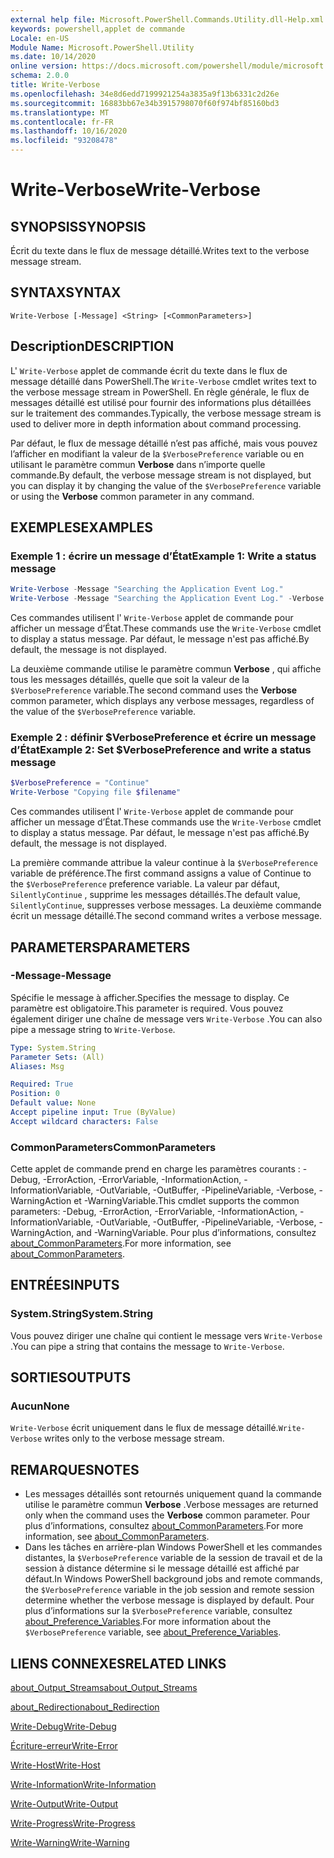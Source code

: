 ```yaml
---
external help file: Microsoft.PowerShell.Commands.Utility.dll-Help.xml
keywords: powershell,applet de commande
Locale: en-US
Module Name: Microsoft.PowerShell.Utility
ms.date: 10/14/2020
online version: https://docs.microsoft.com/powershell/module/microsoft.powershell.utility/write-verbose?view=powershell-7&WT.mc_id=ps-gethelp
schema: 2.0.0
title: Write-Verbose
ms.openlocfilehash: 34e8d6edd7199921254a3835a9f13b6331c2d26e
ms.sourcegitcommit: 16883bb67e34b3915798070f60f974bf85160bd3
ms.translationtype: MT
ms.contentlocale: fr-FR
ms.lasthandoff: 10/16/2020
ms.locfileid: "93208478"
---
```

# <span data-ttu-id="1b7a3-103">Write-Verbose</span><span class="sxs-lookup"><span data-stu-id="1b7a3-103">Write-Verbose</span></span>

## <span data-ttu-id="1b7a3-104">SYNOPSIS</span><span class="sxs-lookup"><span data-stu-id="1b7a3-104">SYNOPSIS</span></span>
<span data-ttu-id="1b7a3-105">Écrit du texte dans le flux de message détaillé.</span><span class="sxs-lookup"><span data-stu-id="1b7a3-105">Writes text to the verbose message stream.</span></span>

## <span data-ttu-id="1b7a3-106">SYNTAX</span><span class="sxs-lookup"><span data-stu-id="1b7a3-106">SYNTAX</span></span>

```
Write-Verbose [-Message] <String> [<CommonParameters>]
```

## <span data-ttu-id="1b7a3-107">Description</span><span class="sxs-lookup"><span data-stu-id="1b7a3-107">DESCRIPTION</span></span>

<span data-ttu-id="1b7a3-108">L' `Write-Verbose` applet de commande écrit du texte dans le flux de message détaillé dans PowerShell.</span><span class="sxs-lookup"><span data-stu-id="1b7a3-108">The `Write-Verbose` cmdlet writes text to the verbose message stream in PowerShell.</span></span> <span data-ttu-id="1b7a3-109">En règle générale, le flux de messages détaillé est utilisé pour fournir des informations plus détaillées sur le traitement des commandes.</span><span class="sxs-lookup"><span data-stu-id="1b7a3-109">Typically, the verbose message stream is used to deliver more in depth information about command processing.</span></span>

<span data-ttu-id="1b7a3-110">Par défaut, le flux de message détaillé n’est pas affiché, mais vous pouvez l’afficher en modifiant la valeur de la `$VerbosePreference` variable ou en utilisant le paramètre commun **Verbose** dans n’importe quelle commande.</span><span class="sxs-lookup"><span data-stu-id="1b7a3-110">By default, the verbose message stream is not displayed, but you can display it by changing the value of the `$VerbosePreference` variable or using the **Verbose** common parameter in any command.</span></span>

## <span data-ttu-id="1b7a3-111">EXEMPLES</span><span class="sxs-lookup"><span data-stu-id="1b7a3-111">EXAMPLES</span></span>

### <span data-ttu-id="1b7a3-112">Exemple 1 : écrire un message d’État</span><span class="sxs-lookup"><span data-stu-id="1b7a3-112">Example 1: Write a status message</span></span>

```powershell
Write-Verbose -Message "Searching the Application Event Log."
Write-Verbose -Message "Searching the Application Event Log." -Verbose
```

<span data-ttu-id="1b7a3-113">Ces commandes utilisent l' `Write-Verbose` applet de commande pour afficher un message d’État.</span><span class="sxs-lookup"><span data-stu-id="1b7a3-113">These commands use the `Write-Verbose` cmdlet to display a status message.</span></span> <span data-ttu-id="1b7a3-114">Par défaut, le message n'est pas affiché.</span><span class="sxs-lookup"><span data-stu-id="1b7a3-114">By default, the message is not displayed.</span></span>

<span data-ttu-id="1b7a3-115">La deuxième commande utilise le paramètre commun **Verbose** , qui affiche tous les messages détaillés, quelle que soit la valeur de la `$VerbosePreference` variable.</span><span class="sxs-lookup"><span data-stu-id="1b7a3-115">The second command uses the **Verbose** common parameter, which displays any verbose messages, regardless of the value of the `$VerbosePreference` variable.</span></span>

### <span data-ttu-id="1b7a3-116">Exemple 2 : définir $VerbosePreference et écrire un message d’État</span><span class="sxs-lookup"><span data-stu-id="1b7a3-116">Example 2: Set $VerbosePreference and write a status message</span></span>

```powershell
$VerbosePreference = "Continue"
Write-Verbose "Copying file $filename"
```

<span data-ttu-id="1b7a3-117">Ces commandes utilisent l' `Write-Verbose` applet de commande pour afficher un message d’État.</span><span class="sxs-lookup"><span data-stu-id="1b7a3-117">These commands use the `Write-Verbose` cmdlet to display a status message.</span></span> <span data-ttu-id="1b7a3-118">Par défaut, le message n'est pas affiché.</span><span class="sxs-lookup"><span data-stu-id="1b7a3-118">By default, the message is not displayed.</span></span>

<span data-ttu-id="1b7a3-119">La première commande attribue la valeur continue à la `$VerbosePreference` variable de préférence.</span><span class="sxs-lookup"><span data-stu-id="1b7a3-119">The first command assigns a value of Continue to the `$VerbosePreference` preference variable.</span></span> <span data-ttu-id="1b7a3-120">La valeur par défaut, `SilentlyContinue` , supprime les messages détaillés.</span><span class="sxs-lookup"><span data-stu-id="1b7a3-120">The default value, `SilentlyContinue`, suppresses verbose messages.</span></span> <span data-ttu-id="1b7a3-121">La deuxième commande écrit un message détaillé.</span><span class="sxs-lookup"><span data-stu-id="1b7a3-121">The second command writes a verbose message.</span></span>

## <span data-ttu-id="1b7a3-122">PARAMETERS</span><span class="sxs-lookup"><span data-stu-id="1b7a3-122">PARAMETERS</span></span>

### <span data-ttu-id="1b7a3-123">-Message</span><span class="sxs-lookup"><span data-stu-id="1b7a3-123">-Message</span></span>

<span data-ttu-id="1b7a3-124">Spécifie le message à afficher.</span><span class="sxs-lookup"><span data-stu-id="1b7a3-124">Specifies the message to display.</span></span> <span data-ttu-id="1b7a3-125">Ce paramètre est obligatoire.</span><span class="sxs-lookup"><span data-stu-id="1b7a3-125">This parameter is required.</span></span> <span data-ttu-id="1b7a3-126">Vous pouvez également diriger une chaîne de message vers `Write-Verbose` .</span><span class="sxs-lookup"><span data-stu-id="1b7a3-126">You can also pipe a message string to `Write-Verbose`.</span></span>

```yaml
Type: System.String
Parameter Sets: (All)
Aliases: Msg

Required: True
Position: 0
Default value: None
Accept pipeline input: True (ByValue)
Accept wildcard characters: False
```

### <span data-ttu-id="1b7a3-127">CommonParameters</span><span class="sxs-lookup"><span data-stu-id="1b7a3-127">CommonParameters</span></span>

<span data-ttu-id="1b7a3-128">Cette applet de commande prend en charge les paramètres courants : -Debug, -ErrorAction, -ErrorVariable, -InformationAction, -InformationVariable, -OutVariable, -OutBuffer, -PipelineVariable, -Verbose, -WarningAction et -WarningVariable.</span><span class="sxs-lookup"><span data-stu-id="1b7a3-128">This cmdlet supports the common parameters: -Debug, -ErrorAction, -ErrorVariable, -InformationAction, -InformationVariable, -OutVariable, -OutBuffer, -PipelineVariable, -Verbose, -WarningAction, and -WarningVariable.</span></span> <span data-ttu-id="1b7a3-129">Pour plus d’informations, consultez [about_CommonParameters](../Microsoft.PowerShell.Core/About/about_CommonParameters.md).</span><span class="sxs-lookup"><span data-stu-id="1b7a3-129">For more information, see [about_CommonParameters](../Microsoft.PowerShell.Core/About/about_CommonParameters.md).</span></span>

## <span data-ttu-id="1b7a3-130">ENTRÉES</span><span class="sxs-lookup"><span data-stu-id="1b7a3-130">INPUTS</span></span>

### <span data-ttu-id="1b7a3-131">System.String</span><span class="sxs-lookup"><span data-stu-id="1b7a3-131">System.String</span></span>

<span data-ttu-id="1b7a3-132">Vous pouvez diriger une chaîne qui contient le message vers `Write-Verbose` .</span><span class="sxs-lookup"><span data-stu-id="1b7a3-132">You can pipe a string that contains the message to `Write-Verbose`.</span></span>

## <span data-ttu-id="1b7a3-133">SORTIES</span><span class="sxs-lookup"><span data-stu-id="1b7a3-133">OUTPUTS</span></span>

### <span data-ttu-id="1b7a3-134">Aucun</span><span class="sxs-lookup"><span data-stu-id="1b7a3-134">None</span></span>

<span data-ttu-id="1b7a3-135">`Write-Verbose` écrit uniquement dans le flux de message détaillé.</span><span class="sxs-lookup"><span data-stu-id="1b7a3-135">`Write-Verbose` writes only to the verbose message stream.</span></span>

## <span data-ttu-id="1b7a3-136">REMARQUES</span><span class="sxs-lookup"><span data-stu-id="1b7a3-136">NOTES</span></span>

- <span data-ttu-id="1b7a3-137">Les messages détaillés sont retournés uniquement quand la commande utilise le paramètre commun **Verbose** .</span><span class="sxs-lookup"><span data-stu-id="1b7a3-137">Verbose messages are returned only when the command uses the **Verbose** common parameter.</span></span> <span data-ttu-id="1b7a3-138">Pour plus d’informations, consultez [about_CommonParameters](https://go.microsoft.com/fwlink/?LinkID=113216).</span><span class="sxs-lookup"><span data-stu-id="1b7a3-138">For more information, see [about_CommonParameters](https://go.microsoft.com/fwlink/?LinkID=113216).</span></span>
- <span data-ttu-id="1b7a3-139">Dans les tâches en arrière-plan Windows PowerShell et les commandes distantes, la `$VerbosePreference` variable de la session de travail et de la session à distance détermine si le message détaillé est affiché par défaut.</span><span class="sxs-lookup"><span data-stu-id="1b7a3-139">In Windows PowerShell background jobs and remote commands, the `$VerbosePreference` variable in the job session and remote session determine whether the verbose message is displayed by default.</span></span>
  <span data-ttu-id="1b7a3-140">Pour plus d’informations sur la `$VerbosePreference` variable, consultez [about_Preference_Variables](../Microsoft.PowerShell.Core/About/about_Preference_Variables.md).</span><span class="sxs-lookup"><span data-stu-id="1b7a3-140">For more information about the `$VerbosePreference` variable, see [about_Preference_Variables](../Microsoft.PowerShell.Core/About/about_Preference_Variables.md).</span></span>

## <span data-ttu-id="1b7a3-141">LIENS CONNEXES</span><span class="sxs-lookup"><span data-stu-id="1b7a3-141">RELATED LINKS</span></span>

[<span data-ttu-id="1b7a3-142">about_Output_Streams</span><span class="sxs-lookup"><span data-stu-id="1b7a3-142">about_Output_Streams</span></span>](../Microsoft.PowerShell.Core/About/about_Output_Streams.md)

[<span data-ttu-id="1b7a3-143">about_Redirection</span><span class="sxs-lookup"><span data-stu-id="1b7a3-143">about_Redirection</span></span>](../Microsoft.PowerShell.Core/About/about_Redirection.md)

[<span data-ttu-id="1b7a3-144">Write-Debug</span><span class="sxs-lookup"><span data-stu-id="1b7a3-144">Write-Debug</span></span>](Write-Debug.md)

[<span data-ttu-id="1b7a3-145">Écriture-erreur</span><span class="sxs-lookup"><span data-stu-id="1b7a3-145">Write-Error</span></span>](Write-Error.md)

[<span data-ttu-id="1b7a3-146">Write-Host</span><span class="sxs-lookup"><span data-stu-id="1b7a3-146">Write-Host</span></span>](Write-Host.md)

[<span data-ttu-id="1b7a3-147">Write-Information</span><span class="sxs-lookup"><span data-stu-id="1b7a3-147">Write-Information</span></span>](Write-Information.md)

[<span data-ttu-id="1b7a3-148">Write-Output</span><span class="sxs-lookup"><span data-stu-id="1b7a3-148">Write-Output</span></span>](Write-Output.md)

[<span data-ttu-id="1b7a3-149">Write-Progress</span><span class="sxs-lookup"><span data-stu-id="1b7a3-149">Write-Progress</span></span>](Write-Progress.md)

[<span data-ttu-id="1b7a3-150">Write-Warning</span><span class="sxs-lookup"><span data-stu-id="1b7a3-150">Write-Warning</span></span>](Write-Warning.md)
